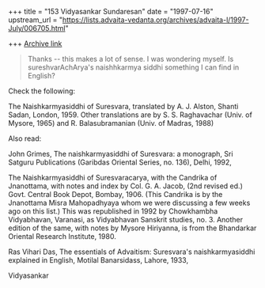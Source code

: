 +++
title = "153 Vidyasankar Sundaresan"
date = "1997-07-16"
upstream_url = "https://lists.advaita-vedanta.org/archives/advaita-l/1997-July/006705.html"

+++
[Archive link](https://lists.advaita-vedanta.org/archives/advaita-l/1997-July/006705.html)

> Thanks -- this makes a lot of sense.  I was wondering myself.
> Is sureshvarAchArya's naishhkarmya siddhi something I can find in English?

Check the following:

The Naishkarmyasiddhi of Suresvara, translated by A. J. Alston, Shanti
Sadan, London, 1959. Other translations are by S. S. Raghavachar (Univ. of
Mysore, 1965) and R. Balasubramanian (Univ. of Madras, 1988)

Also read:

John Grimes, The naishkarmyasiddhi of Suresvara: a monograph, Sri Satguru
Publications (Garibdas Oriental Series, no. 136), Delhi, 1992,

The Naishkarmyasiddhi of Suresvaracarya, with the Candrika of Jnanottama,
with notes and index by Col. G. A. Jacob, (2nd revised ed.) Govt. Central
Book Depot, Bombay, 1906. (This Candrika is by the Jnanottama Misra
Mahopadhyaya whom we were discussing a few weeks ago on this list.)
This was republished in 1992 by Chowkhambha Vidyabhavan, Varanasi, as
Vidyabhavan Sanskrit studies, no. 3. Another edition of the same, with
notes by Mysore Hiriyanna, is from the Bhandarkar Oriental Research
Institute, 1980.

Ras Vihari Das, The essentials of Advaitism: Suresvara's naishkarmyasiddhi
explained in English, Motilal Banarsidass, Lahore, 1933,

Vidyasankar

